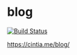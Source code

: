 # blog

[![Build Status](https://travis-ci.org/cintiadr/blog.svg?branch=master)](https://travis-ci.org/cintiadr/blog)

<https://cintia.me/blog/>
